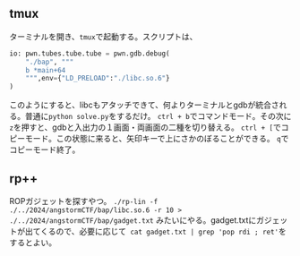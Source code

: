 ## tmux

ターミナルを開き、`tmux`で起動する。スクリプトは、
```python
io: pwn.tubes.tube.tube = pwn.gdb.debug(
    "./bap", """
    b *main+64 
    """,env={"LD_PRELOAD":"./libc.so.6"}
)
```
このようにすると、libcもアタッチできて、何よりターミナルとgdbが統合される。普通に`python solve.py`をするだけ。
`ctrl + b`でコマンドモード。その次に`z`を押すと、gdbと入出力の１画面・両画面の二種を切り替える。
`ctrl + [`でコピーモード。この状態に来ると、矢印キーで上にさかのぼることができる。
`q`でコピーモード終了。

## rp++
ROPガジェットを探すやつ。
`./rp-lin -f ./../2024/angstormCTF/bap/libc.so.6 -r 10 > ./../2024/angstormCTF/bap/gadget.txt`
みたいにやる。gadget.txtにガジェットが出てくるので、必要に応じて` cat gadget.txt | grep 'pop rdi ; ret'`をするとよい。